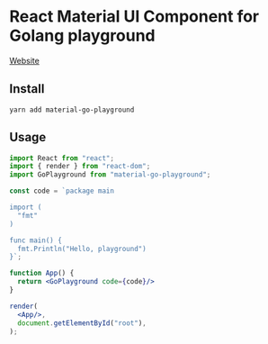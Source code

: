 # React Material UI Component for Golang playground

<!--![Build](https://travis-ci.org/mo4islona/node-blockly.svg?branch=master)-->

[Website](http://mo4islona.github.io/material-go-playground/)

## Install
```shell
yarn add material-go-playground
```

## Usage

```jsx
import React from "react";
import { render } from "react-dom";
import GoPlayground from "material-go-playground";

const code = `package main

import (
  "fmt"
)

func main() {
  fmt.Println("Hello, playground")
}`;

function App() {
  return <GoPlayground code={code}/>
}

render(
  <App/>,
  document.getElementById("root"),
);
```
